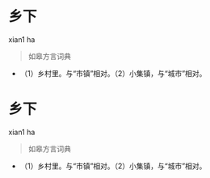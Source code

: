 # 乡下
xian1 ha
> 如皋方言词典
- （1）乡村里。与“市镇”相对。（2）小集镇，与“城市”相对。

# 乡下
xian1 ha
> 如皋方言词典
- （1）乡村里。与“市镇”相对。（2）小集镇，与“城市”相对。
